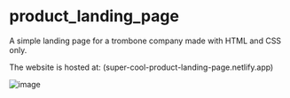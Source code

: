 # product_landing_page
A simple landing page for a trombone company made with HTML and CSS only.

The website is hosted at: (super-cool-product-landing-page.netlify.app)

![image](https://user-images.githubusercontent.com/69646100/155447625-4db45595-0a63-4b6f-a563-12798a080b21.png)
